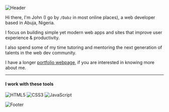 ![Header](https://capsule-render.vercel.app/api?type=waving&height=150&color=gradient&text=John%20Idabor&textBg=false&fontColor=fff&fontSize=50&section=header) 

Hi there, I'm John (I go by `/Dabz` in most online places), a web developer based in Abuja, Nigeria.

I focus on building simple yet modern web apps and sites that improve user experience & productivity. 

I also spend some of my time tutoring and mentoring the next generation of talents in the web dev community.

I have a longer [portfolio webpage,](https://Dabz-hash.github.io/) if you are interested in knowing more about me.

---

#### I work with these tools

![HTML5](https://img.shields.io/badge/-HTML5-E34F26?style=flat-square&logo=html5&logoColor=white)
![CSS3](https://img.shields.io/badge/-CSS3-1572B6?style=flat-square&logo=css3)
![JavaScript](https://img.shields.io/badge/-JavaScript-F7DF1E?style=flat-square&logo=javascript&logoColor=black)


![Footer](https://capsule-render.vercel.app/api?type=waving&height=60&color=gradient&textBg=false&fontColor=134074&fontSize=60&section=footer)
